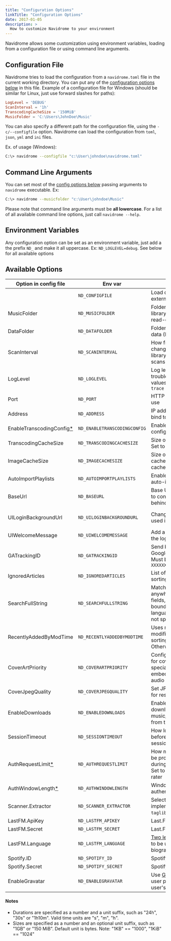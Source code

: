 ```yaml
---
title: "Configuration Options"
linkTitle: "Configuration Options"
date: 2017-01-05
description: >
  How to customize Navidrome to your environment
---
```


Navidrome allows some customization using environment variables, loading from a configuration file
or using command line arguments.

## Configuration File

Navidrome tries to load the configuration from a `navidrome.toml` file in the current working
directory. You can put any of the [configuration options below](#available-options) in this file. 
Example of a configuration file for Windows (should be similar for Linux, just use forward slashes for paths):

```toml
LogLevel = 'DEBUG'
ScanInterval = '1h'
TranscodingCacheSize = '150MiB'
MusicFolder = 'C:\Users\JohnDoe\Music' 
```

You can also specify a different path for the configuration file, using the `-c/--configfile` option.
Navidrome can load the configuration from `toml`, `json`, `yml` and `ini` files.

Ex. of usage (Windows):

```bash
C:\> navidrome --configfile "c:\User\johndoe\navidrome.toml"
```

## Command Line Arguments

You can set most of the [config options below](#available-options) passing arguments to `navidrome` executable. Ex:
```bash
C:\> navidrome --musicfolder "c:\User\johndoe\Music"
```

Please note that command line arguments must be **all lowercase**. For a list of all available command line options, 
just call `navidrome --help`.


## Environment Variables

Any configuration option can be set as an environment variable, just add a the prefix `ND_` and
make it all uppercase. Ex: `ND_LOGLEVEL=debug`. See below for all available options

## Available Options

| Option in config file                       | Env var                      | Description                                                                                                                | Default Value                            |
| --------------------------------------------| ---------------------------- | -------------------------------------------------------------------------------------------------------------------------- | ---------------------------------------- |
|                                             | `ND_CONFIGFILE`              | Load configurations from an external config file                                                                           | `"./navidrome.toml"`                     |
| MusicFolder                                 | `ND_MUSICFOLDER`             | Folder where your music library is stored. Can be read-only                                                                | `"./music"`                              |
| DataFolder                                  | `ND_DATAFOLDER`              | Folder to store application data (DB, cache...)                                                                            | `"./data"`                               |
| ScanInterval                                | `ND_SCANINTERVAL`            | How frequently to scan for changes in your music library. Set it to `0` to disable scans                                   | `"1m"`                                   |
| LogLevel                                    | `ND_LOGLEVEL`                | Log level. Useful for troubleshooting. Possible values: `error`, `info`, `debug`, `trace`                                  | `"info"`                                 |
| Port                                        | `ND_PORT`                    | HTTP port Navidrome will use                                                                                               | `4533`                                   |
| Address                                     | `ND_ADDRESS`                 | IP address the server will bind to                                                                                         | `0.0.0.0` and `::` (all IPs)             |
| EnableTranscodingConfig[\*][transcoding]    | `ND_ENABLETRANSCODINGCONFIG` | Enables transcoding configuration in the UI                                                                                | `false`                                  |
| TranscodingCacheSize                        | `ND_TRANSCODINGCACHESIZE`    | Size of transcoding cache. Set to `0` to disable cache                                                                     | `"100MB"`                                |
| ImageCacheSize                              | `ND_IMAGECACHESIZE`          | Size of image (art work) cache. Set to `0` to disable cache                                                                | `"100MB"`                                |
| AutoImportPlaylists                         | `ND_AUTOIMPORTPLAYLISTS`     | Enable/disable `.m3u` playlist auto-import                                                                                 | `true`                                   |
| BaseUrl                                     | `ND_BASEURL`                 | Base URL (only the `path` part) to configure Navidrome behind a proxy (ex: `/music`)                                       | _Empty_                                  |
| UILoginBackgroundUrl                        | `ND_UILOGINBACKGROUNDURL`    | Change background image used in the Login page                                                                             | _random music image from Unsplash.com_   |
| UIWelcomeMessage                            | `ND_UIWELCOMEMESSAGE`        | Add a welcome message to the login screen                                                                                  | _Empty_                                  |
| GATrackingID                                | `ND_GATRACKINGID`            | Send basic info to your own Google Analytics account. Must be in the format `UA-XXXXXXXX`                                  | _Empty_ (disabled)                       |
| IgnoredArticles                             | `ND_IGNOREDARTICLES`         | List of ignored articles when sorting/indexing artists                                                                     | `"The El La Los Las Le Les Os As O A"`   |
| SearchFullString                            | `ND_SEARCHFULLSTRING`        | Match query strings anywhere in searchable fields, not only in word boundaries. Useful for languages where words are not space separated | `false`                    |
| RecentlyAddedByModTime                      | `ND_RECENTLYADDEDBYMODTIME`  | Uses music files' modification time when sorting by "Recently Added". Otherwise use import time                            | `false`                                  |
| CoverArtPriority                            | `ND_COVERARTPRIORITY`        | Configure the order to look for cover art images. Use special `embedded` value to get embedded images from the audio files | `"embedded, cover.*, folder.*, front.*"` |
| CoverJpegQuality                            | `ND_COVERJPEGQUALITY`        | Set JPEG quality percentage for resized cover art images                                                                   | `75`                                     |
| EnableDownloads                             | `ND_ENABLEDOWNLOADS`         | Enable the option in the UI to download music/albums/artists/playlists from the server                                     | `true`                                   |
| SessionTimeout                              | `ND_SESSIONTIMEOUT`          | How long Navidrome will wait before closing web ui idle sessions                                                           | `"24h"`                                  |
| AuthRequestLimit[\*][limit-login-attempts]  | `ND_AUTHREQUESTLIMIT`        | How many login requests can be processed from a single IP during the `AuthWindowLength`. Set to `0` to disable the limit rater | `5`                                  |
| AuthWindowLength[\*][limit-login-attempts]  | `ND_AUTHWINDOWLENGTH`        | Window Length for the authentication rate limit                                                                            | `"20s"`                                  |
| Scanner.Extractor                           | `ND_SCANNER_EXTRACTOR`       | Select metadata extractor implementation. Options: `taglib` or `ffmpeg`                                                    | `taglib`                                 |
| LastFM.ApiKey                               | `ND_LASTFM_APIKEY`           | Last.FM ApiKey                                                                                                             | _Empty_                                  |
| LastFM.Secret                               | `ND_LASTFM_SECRET`           | Last.FM Shared Secret                                                                                                      | _Empty_                                  |
| LastFM.Language                             | `ND_LASTFM_LANGUAGE`         | [Two letter-code for language][language-codes] to be used to retrieve biographies from Last.FM                             | `"en"`                                   |
| Spotify.ID                                  | `ND_SPOTIFY_ID`              | Spotify Client ID                                                                                                          | _Empty_                                  |
| Spotify.Secret                              | `ND_SPOTIFY_SECRET`          | Spotify Client Secret                                                                                                      | _Empty_                                  |
| EnableGravatar                              | `ND_ENABLEGRAVATAR`          | Use [Gravatar](https://gravatar.com/) images as the user profile image. Needs the user's email to be filled                | `false`                                  |

#### Notes

- Durations are specified as a number and a unit suffix, such as "24h", "30s" or "1h10m". Valid
  time units are "s", "m", "h".
- Sizes are specified as a number and an optional unit suffix, such as "1GB" or "150 MiB". Default
  unit is bytes.  Note: "1KB" == "1000", "1KiB" == "1024"


[limit-login-attempts]: /docs/usage/security#limit-login-attempts  "Login Limit Rating"
[transcoding]:          /docs/usage/security#transcoding-configuration "Transcoding configuration"
[language-codes]:       https://en.wikipedia.org/wiki/List_of_ISO_639-1_codes "List of language codes"
